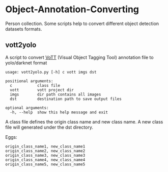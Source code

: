 # Object-Annotation-Converting

Person collection.
Some scripts help to convert different object detection datasets formats.

## vott2yolo

A script to convert [VoTT](https://github.com/microsoft/VoTT) (Visual Object Tagging Tool) annotation file to yolo/darknet format

```text
usage: vott2yolo.py [-h] c vott imgs dst

positional arguments:
  c           class file
  vott        vott project dir
  imgs        dir path contains all images
  dst         destination path to save output files

optional arguments:
  -h, --help  show this help message and exit
```

A class file defines the origin class name and new class name.
A new class file will generated under the dst directory.

Eggs:

```text
origin_class_name1, new_class_name1
origin_class_name2, new_class_name2
origin_class_name3, new_class_name3
origin_class_name4, new_class_name4
origin_class_name5, new_class_name5

```
